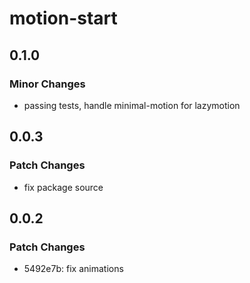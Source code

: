 # motion-start

## 0.1.0

### Minor Changes

- passing tests, handle minimal-motion for lazymotion

## 0.0.3

### Patch Changes

- fix package source

## 0.0.2

### Patch Changes

- 5492e7b: fix animations
